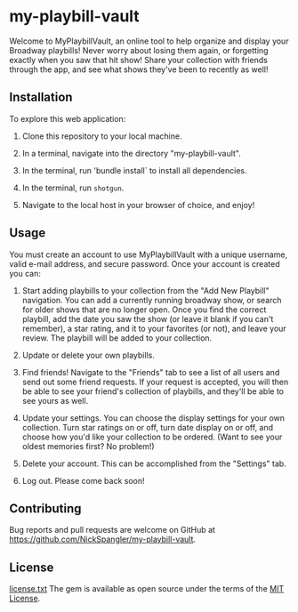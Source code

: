 
# my-playbill-vault

Welcome to MyPlaybillVault, an online tool to help organize and display your Broadway playbills! Never worry about losing them again, or forgetting exactly when you saw that hit show! Share your collection with friends through the app, and see what shows they've been to recently as well! 

## Installation

To explore this web application:

1) Clone this repository to your local machine. 

2) In a terminal, navigate into the directory "my-playbill-vault".

3) In the terminal, run 'bundle install` to install all dependencies.

4) In the terminal, run `shotgun`. 

5) Navigate to the local host in your browser of choice, and enjoy!

## Usage

You must create an account to use MyPlaybillVault with a unique username, valid e-mail address, and secure password. Once your account is created you can:

 1) Start adding playbills to your collection from the "Add New Playbill" navigation. You can add a currently running broadway show, or search for older shows that are no longer open. Once you find the correct playbill, add the date you saw the show (or leave it blank if you can't remember), a star rating, and it to your favorites (or not), and leave your review. The playbill will be added to your collection.

 2) Update or delete your own playbills.

 3) Find friends! Navigate to the "Friends" tab to see a list of all users and send out some friend requests. If your request is accepted, you will then be able to see your friend's collection of playbills, and they'll be able to see yours as well.

 4) Update your settings. You can choose the display settings for your own collection. Turn star ratings on or off, turn date display on or off, and choose how you'd like your collection to be ordered. (Want to see your oldest memories first? No problem!)

 5) Delete your account. This can be accomplished from the "Settings" tab. 

 6) Log out. Please come back soon!  

## Contributing

Bug reports and pull requests are welcome on GitHub at https://github.com/NickSpangler/my-playbill-vault.


## License
[license.txt](license.txt)
The gem is available as open source under the terms of the [MIT License](https://opensource.org/licenses/MIT).
